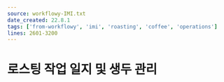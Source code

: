```yaml
---
source: workflowy-IMI.txt
date_created: 22.8.1
tags: ['from-workflowy', 'imi', 'roasting', 'coffee', 'operations']
lines: 2601-3200
---
```


# 로스팅 작업 일지 및 생두 관리
